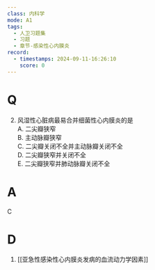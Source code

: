 ```yaml
---
class: 内科学
mode: A1
tags:
  - 人卫习题集
  - 习题
  - 章节-感染性心内膜炎
record:
  - timestamps: 2024-09-11-16:26:10
    score: 0
---
```


# Q
2. 风湿性心脏病最易合并细菌性心内膜炎的是  
A. 二尖瓣狭窄  
B. 主动脉瓣狭窄  
C. 二尖瓣关闭不全并主动脉瓣关闭不全  
D. 二尖瓣狭窄并关闭不全  
E. 二尖瓣狭窄并肺动脉瓣关闭不全  
# A
C
# D
1. [[亚急性感染性心内膜炎发病的血流动力学因素]]
